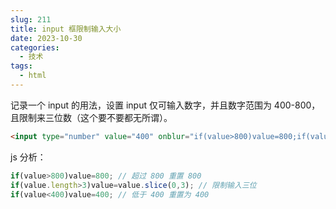 ```yaml
---
slug: 211
title: input 框限制输入大小
date: 2023-10-30
categories: 
  - 技术
tags:
  - html
---
```


记录一个 input 的用法，设置 input 仅可输入数字，并且数字范围为 400-800，且限制来三位数（这个要不要都无所谓）。

```html
<input type="number" value="400" onblur="if(value>800)value=800;if(value.length>3)value=value.slice(0,3);if(value<400)value=400;" />
```

js 分析：

```js
if(value>800)value=800; // 超过 800 重置 800
if(value.length>3)value=value.slice(0,3); // 限制输入三位
if(value<400)value=400; // 低于 400 重置为 400
```
